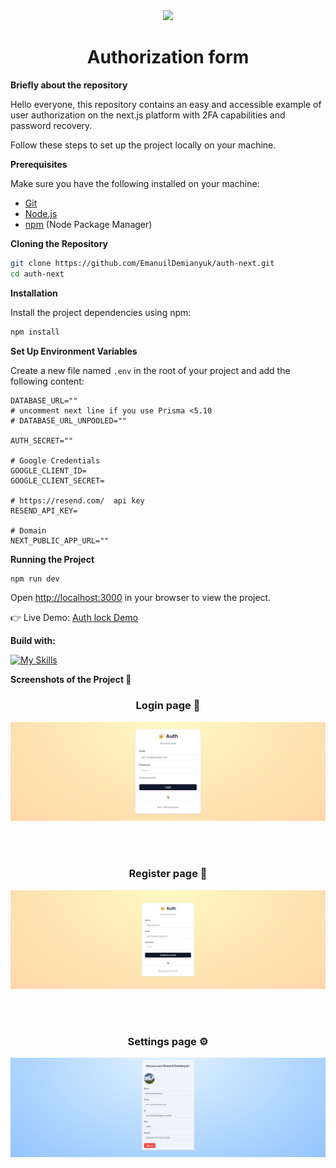 <div align='center'>
   <img width="200px" src='https://cdn-icons-png.flaticon.com/512/11274/11274663.png'/>
<br>
<h1 align='center'>Authorization form</h1>
</div>

**Briefly about the repository**

<p>Hello everyone, this repository contains an easy and accessible example of user authorization on the next.js platform with 2FA capabilities and password recovery.</p>

Follow these steps to set up the project locally on your machine.

**Prerequisites**

Make sure you have the following installed on your machine:

- [Git](https://git-scm.com/)
- [Node.js](https://nodejs.org/en)
- [npm](https://www.npmjs.com/) (Node Package Manager)

**Cloning the Repository**

```bash
git clone https://github.com/EmanuilDemianyuk/auth-next.git
cd auth-next
```

**Installation**

Install the project dependencies using npm:

```bash
npm install
```

**Set Up Environment Variables**

Create a new file named `.env` in the root of your project and add the following content:

```env
DATABASE_URL=""
# uncomment next line if you use Prisma <5.10
# DATABASE_URL_UNPOOLED=""

AUTH_SECRET=""

# Google Credentials
GOOGLE_CLIENT_ID=
GOOGLE_CLIENT_SECRET=

# https://resend.com/  api key
RESEND_API_KEY=

# Domain
NEXT_PUBLIC_APP_URL=""
```


**Running the Project**

```bash
npm run dev
```

Open [http://localhost:3000](http://localhost:3000) in your browser to view the project.

👉 Live Demo: <a href='https://auth-next-ruddy.vercel.app/' target="_blank">Auth lock Demo</a>

**Build with:**

[![My Skills](https://skillicons.dev/icons?i=nextjs,react,ts,prisma,tailwind&theme=light&perline=4)](https://skillicons.dev)

**Screenshots of the Project 📸**

<h3 align='center'>Login page 🔐</h3> 

<div align='center'>
    <img src='public/assets/screenshots/auth-next-ruddy.vercel.app_auth_login.png'/>
</div>

<br><br>

<h3 align='center'>Register page 🔏</h3> 

<div align='center'>
<img src='public/assets/screenshots/auth-next-ruddy.vercel.app_auth_register.png'/>
</div>

<br><br>

<h3 align='center'>Settings page ⚙️</h3> 

<div align='center'>
<img src='public/assets/screenshots/auth-next-ruddy.vercel.app_settings.png'/>
</div>

<br><br>
